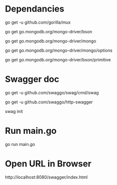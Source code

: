 # Dependancies
go get -u github.com/gorilla/mux 

go get go.mongodb.org/mongo-driver/bson

go get go.mongodb.org/mongo-driver/mongo

go get go.mongodb.org/mongo-driver/mongo/options

go get go.mongodb.org/mongo-driver/bson/primitive

# Swagger doc
go get -u github.com/swaggo/swag/cmd/swag

go get -u github.com/swaggo/http-swagger

swag init

# Run main.go
go run main.go

# Open URL in Browser
http://localhost:8080/swagger/index.html